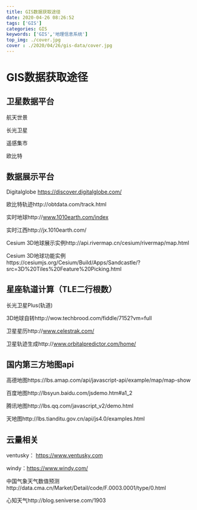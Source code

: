 ```yaml
---
title: GIS数据获取途径
date: 2020-04-26 08:26:52
tags: ['GIS']
categories: GIS
keywords: ['GIS','地理信息系统']
top_img: ./cover.jpg
cover : ./2020/04/26/gis-data/cover.jpg
---
```

#   GIS数据获取途径

## 卫星数据平台

航天世景

长光卫星

遥感集市

欧比特



## 数据展示平台

Digitalglobe https://discover.digitalglobe.com/

欧比特轨迹http://obtdata.com/track.html

实时地球http://www.1010earth.com/index

实时江西http://jx.1010earth.com/

Cesium 3D地球展示实例http://api.rivermap.cn/cesium/rivermap/map.html

Cesium 3D地球功能实例https://cesiumjs.org/Cesium/Build/Apps/Sandcastle/?src=3D%20Tiles%20Feature%20Picking.html

## 星座轨道计算（TLE二行根数）

长光卫星Plus(轨道)

3D地球自转http://wow.techbrood.com/fiddle/7152?vm=full

卫星星历http://www.celestrak.com/

卫星轨迹生成http://www.orbitalpredictor.com/home/

## 国内第三方地图api

高德地图https://lbs.amap.com/api/javascript-api/example/map/map-show

百度地图http://lbsyun.baidu.com/jsdemo.htm#a1_2

腾讯地图http://lbs.qq.com/javascript_v2/demo.html

天地图http://lbs.tianditu.gov.cn/api/js4.0/examples.html

## 云量相关

ventusky： https://www.ventusky.com

windy：https://www.windy.com/

中国气象天气数值预测http://data.cma.cn/Market/Detail/code/F.0003.0001/type/0.html

心知天气http://blog.seniverse.com/1903